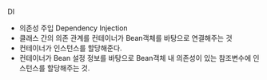 DI
* 의존성 주입 Dependency Injection
* 클래스 간의 의존 관계를 컨테이너가 Bean객체를 바탕으로 연결해주는 것
* 컨테이너가 인스턴스를 할당해준다.
* 컨테이너가 Bean 설정 정보를 바탕으로 Bean객체 내 의존성이 있는 참조변수에 인스턴스를 할당해주는 것.
